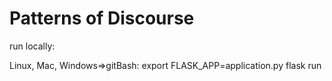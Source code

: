 # Patterns of Discourse

run locally:

Linux, Mac, Windows=>gitBash:
export FLASK_APP=application.py
flask run